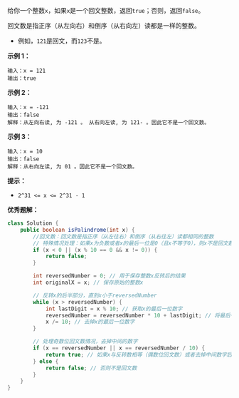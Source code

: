 给你一个整数`x`，如果`x`是一个回文整数，返回`true`；否则，返回`false`。

回文数是指正序（从左向右）和倒序（从右向左）读都是一样的整数。

- 例如，`121`是回文，而`123`不是。

**示例 1：**

```
输入：x = 121
输出：true

```

**示例 2：**

```
输入：x = -121
输出：false
解释：从左向右读, 为 -121 。 从右向左读, 为 121- 。因此它不是一个回文数。

```

**示例 3：**

```
输入：x = 10
输出：false
解释：从右向左读, 为 01 。因此它不是一个回文数。

```

**提示：**

- `2^31 <= x <= 2^31 - 1`

**优秀题解：**

```java
class Solution {
	public boolean isPalindrome(int x) {
		//回文数：回文数是指正序（从左往右）和倒序（从右往左）读都相同的整数
		// 特殊情况处理：如果x为负数或者x的最后一位是0（且x不等于0），则x不是回文数
		if (x < 0 || (x % 10 == 0 && x != 0)) {
			return false;
		}

		int reversedNumber = 0; // 用于保存整数x反转后的结果
		int originalX = x; // 保存原始的整数x

		// 反转x的后半部分，直到x小于reversedNumber
		while (x > reversedNumber) {
			int lastDigit = x % 10; // 获取x的最后一位数字
			reversedNumber = reversedNumber * 10 + lastDigit; // 将最后一位数字加到反转数的末尾
			x /= 10; // 去掉x的最后一位数字
		}

		// 处理奇数位回文数情况，去掉中间的数字
		if (x == reversedNumber || x == reversedNumber / 10) {
			return true; // 如果x与反转数相等（偶数位回文数）或者去掉中间数字后相等（奇数位回文数），则是回文数
		} else {
			return false; // 否则不是回文数
		}
	}
}
```